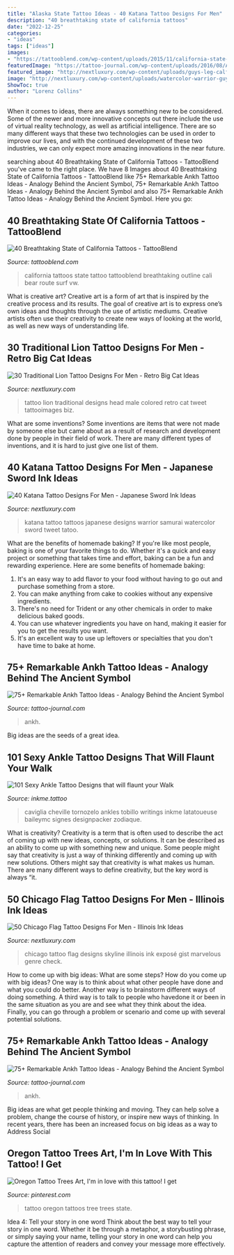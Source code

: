 ```yaml
---
title: "Alaska State Tattoo Ideas - 40 Katana Tattoo Designs For Men"
description: "40 breathtaking state of california tattoos"
date: "2022-12-25"
categories:
- "ideas"
tags: ["ideas"]
images:
- "https://tattooblend.com/wp-content/uploads/2015/11/california-state-tattoo1.jpg"
featuredImage: "https://tattoo-journal.com/wp-content/uploads/2016/08/Ankh-Tattoo_-18-765x765.jpg"
featured_image: "http://nextluxury.com/wp-content/uploads/guys-leg-calf-city-skyline-chicago-flag-tattoo.jpg"
image: "http://nextluxury.com/wp-content/uploads/watercolor-warrior-guys-katana-back-tattoos.jpg"
ShowToc: true
author: "Lorenz Collins"
---
```



When it comes to ideas, there are always something new to be considered. Some of the newer and more innovative concepts out there include the use of virtual reality technology, as well as artificial intelligence. There are so many different ways that these two technologies can be used in order to improve our lives, and with the continued development of these two industries, we can only expect more amazing innovations in the near future.

	

		
searching about 40 Breathtaking State of California Tattoos - TattooBlend you've came to the right place. We have 8 Images about 40 Breathtaking State of California Tattoos - TattooBlend like 75+ Remarkable Ankh Tattoo Ideas - Analogy Behind the Ancient Symbol, 75+ Remarkable Ankh Tattoo Ideas - Analogy Behind the Ancient Symbol and also 75+ Remarkable Ankh Tattoo Ideas - Analogy Behind the Ancient Symbol. Here you go:
		
    
## 40 Breathtaking State Of California Tattoos - TattooBlend

<img loading=lazy src="https://tattooblend.com/wp-content/uploads/2015/11/california-state-tattoo1.jpg" onerror="this.onerror=null;this.src='https://tse4.mm.bing.net/th?id=OIP.qODS7Pb-AdfrNVucIhR0pgHaOb&amp;pid=15.1';" alt="40 Breathtaking State of California Tattoos - TattooBlend">

_Source: tattooblend.com_

>california tattoos state tattoo tattooblend breathtaking outline cali bear route surf vw. 

	

What is creative art?
Creative art is a form of art that is inspired by the creative process and its results. The goal of creative art is to express one’s own ideas and thoughts through the use of artistic mediums. Creative artists often use their creativity to create new ways of looking at the world, as well as new ways of understanding life.

    
## 30 Traditional Lion Tattoo Designs For Men - Retro Big Cat Ideas

<img loading=lazy src="http://nextluxury.com/wp-content/uploads/lion-head-male-traditional-thigh-tattoo-designs.jpg" onerror="this.onerror=null;this.src='https://tse2.mm.bing.net/th?id=OIP.MndMk5kvFdOHuZj_jLOg3AHaHa&amp;pid=15.1';" alt="30 Traditional Lion Tattoo Designs For Men - Retro Big Cat Ideas">

_Source: nextluxury.com_

>tattoo lion traditional designs head male colored retro cat tweet tattooimages biz. 

	

What are some inventions?
Some inventions are items that were not made by someone else but came about as a result of research and development done by people in their field of work. There are many different types of inventions, and it is hard to just give one list of them.

    
## 40 Katana Tattoo Designs For Men - Japanese Sword Ink Ideas

<img loading=lazy src="http://nextluxury.com/wp-content/uploads/watercolor-warrior-guys-katana-back-tattoos.jpg" onerror="this.onerror=null;this.src='https://tse2.mm.bing.net/th?id=OIP.TUEYfJhwK9ULl6W4HvV2hAHaJ3&amp;pid=15.1';" alt="40 Katana Tattoo Designs For Men - Japanese Sword Ink Ideas">

_Source: nextluxury.com_

>katana tattoo tattoos japanese designs warrior samurai watercolor sword tweet tatoo. 

	

What are the benefits of homemade baking?
If you're like most people, baking is one of your favorite things to do. Whether it's a quick and easy project or something that takes time and effort, baking can be a fun and rewarding experience. Here are some benefits of homemade baking: 
1) It's an easy way to add flavor to your food without having to go out and purchase something from a store. 
2) You can make anything from cake to cookies without any expensive ingredients. 
3) There's no need for Trident or any other chemicals in order to make delicious baked goods. 
4) You can use whatever ingredients you have on hand, making it easier for you to get the results you want. 
5) It's an excellent way to use up leftovers or specialties that you don't have time to bake at home.

    
## 75+ Remarkable Ankh Tattoo Ideas - Analogy Behind The Ancient Symbol

<img loading=lazy src="https://tattoo-journal.com/wp-content/uploads/2016/08/Ankh-Tattoo_-18-765x765.jpg" onerror="this.onerror=null;this.src='https://tse1.mm.bing.net/th?id=OIP.QkruQMO3q5AodkYE0qPjtAHaHa&amp;pid=15.1';" alt="75+ Remarkable Ankh Tattoo Ideas - Analogy Behind the Ancient Symbol">

_Source: tattoo-journal.com_

>ankh. 

	

Big ideas are the seeds of a great idea.

    
## 101 Sexy Ankle Tattoo Designs That Will Flaunt Your Walk

<img loading=lazy src="http://www.inkme.tattoo/wp-content/uploads/2016/05/Ankle-tattoo-designs-63-1.jpg" onerror="this.onerror=null;this.src='https://tse3.mm.bing.net/th?id=OIP.xzZJP3ER5dcejAOge67-bgHaJ4&amp;pid=15.1';" alt="101 Sexy Ankle Tattoo Designs that will flaunt your Walk">

_Source: inkme.tattoo_

>caviglia cheville tornozelo ankles tobillo writings inkme latatoueuse baileymc signes designpacker zodiaque. 

	

What is creativity?
Creativity is a term that is often used to describe the act of coming up with new ideas, concepts, or solutions. It can be described as an ability to come up with something new and unique. Some people might say that creativity is just a way of thinking differently and coming up with new solutions. Others might say that creativity is what makes us human. There are many different ways to define creativity, but the key word is always “it.

    
## 50 Chicago Flag Tattoo Designs For Men - Illinois Ink Ideas

<img loading=lazy src="http://nextluxury.com/wp-content/uploads/guys-leg-calf-city-skyline-chicago-flag-tattoo.jpg" onerror="this.onerror=null;this.src='https://tse4.mm.bing.net/th?id=OIP.WHuDRYHuuS7woZCuHtKMWwHaHa&amp;pid=15.1';" alt="50 Chicago Flag Tattoo Designs For Men - Illinois Ink Ideas">

_Source: nextluxury.com_

>chicago tattoo flag designs skyline illinois ink exposé gist marvelous genre check. 

	

How to come up with big ideas: What are some steps?
How do you come up with big ideas? One way is to think about what other people have done and what you could do better. Another way is to brainstorm different ways of doing something. A third way is to talk to people who havedone it or been in the same situation as you are and see what they think about the idea. Finally, you can go through a problem or scenario and come up with several potential solutions.

    
## 75+ Remarkable Ankh Tattoo Ideas - Analogy Behind The Ancient Symbol

<img loading=lazy src="https://tattoo-journal.com/wp-content/uploads/2016/08/Ankh-Tattoo_-18-650x650.jpg" onerror="this.onerror=null;this.src='https://tse1.mm.bing.net/th?id=OIP.wzgA4Nv-a5zPHjyc2IeYWgHaHa&amp;pid=15.1';" alt="75+ Remarkable Ankh Tattoo Ideas - Analogy Behind the Ancient Symbol">

_Source: tattoo-journal.com_

>ankh. 

	

Big ideas are what get people thinking and moving. They can help solve a problem, change the course of history, or inspire new ways of thinking. In recent years, there has been an increased focus on big ideas as a way to Address Social 

    
## Oregon Tattoo Trees Art, I&#039;m In Love With This Tattoo! I Get

<img loading=lazy src="https://i.pinimg.com/736x/7f/ce/42/7fce4250328844feb2ac2c934030d6ae--oregon-tree-tattoo-oregon-tattoos.jpg" onerror="this.onerror=null;this.src='https://tse3.mm.bing.net/th?id=OIP.fxTeLLx7kW8ie088YepsuQHaIn&amp;pid=15.1';" alt="Oregon Tattoo Trees Art, I&#039;m in love with this tattoo! I get">

_Source: pinterest.com_

>tattoo oregon tattoos tree trees state. 

	

Idea 4: Tell your story in one word
Think about the best way to tell your story in one word. Whether it be through a metaphor, a storybusting phrase, or simply saying your name, telling your story in one word can help you capture the attention of readers and convey your message more effectively.

